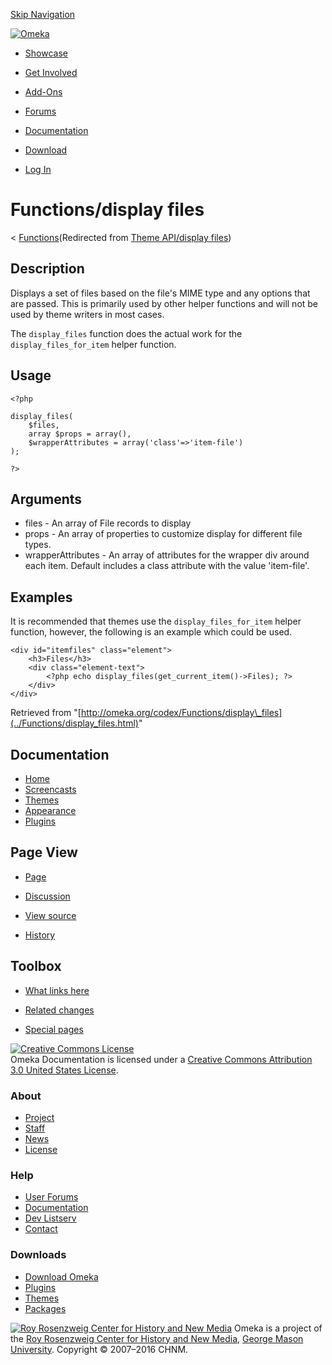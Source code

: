 <div id="wrap">

[Skip Navigation](display_files.html#content)
<div id="header">

<div class="padding">

<span
id="logo">[![Omeka](http://omeka.org/ui/i/logo-horizontal-288px.gif)](../../index.html)</span>
<div id="search-form">

</div>

-   <div id="nav-showcase">

    </div>

    [Showcase](../../showcase.1.html)
-   <div id="nav-involved">

    </div>

    [Get Involved](../../index.html%3Fp=124.html)
-   <div id="nav-addons">

    </div>

    [Add-Ons](../../add-ons.1.html)
-   <div id="nav-forums">

    </div>

    [Forums](../../forums/topic/mysqli-stmt.bind-result.html)
-   <div id="nav-documentation">

    </div>

    [Documentation](http://omeka.org/codex/)
-   <div id="nav-download">

    </div>

    [Download](../../download.1.html)

</div>

</div>

<div id="content">

<div class="padding">

<div id="user-meta">

-   <div id="pt-login">

    </div>

    [Log
    In](http://omeka.org/c/index.php?title=Special:UserLogin&returnto=Theme%20API/display%20files)

</div>

Functions/display files
=======================

<div id="contentSub">

<span class="subpages">&lt;
[Functions](../Functions.html "Functions")</span>(Redirected from [Theme
API/display
files](http://omeka.org/c/index.php?title=Theme_API/display_files&redirect=no "Theme API/display files"))

</div>

<div id="primary">

<span id="Description" class="mw-headline"> Description </span>
---------------------------------------------------------------

Displays a set of files based on the file's MIME type and any options
that are passed. This is primarily used by other helper functions and
will not be used by theme writers in most cases.

The `display_files` function does the actual work for the
`display_files_for_item` helper function.

<span id="Usage" class="mw-headline"> Usage </span>
---------------------------------------------------

<div class="mw-geshi mw-content-ltr" dir="ltr">

<div class="php source-php">

``` {.de1}
<?php
 
display_files(
    $files,
    array $props = array(),
    $wrapperAttributes = array('class'=>'item-file')
);
 
?>
```

</div>

</div>

<span id="Arguments" class="mw-headline"> Arguments </span>
-----------------------------------------------------------

-   files - An array of File records to display
-   props - An array of properties to customize display for different
    file types.
-   wrapperAttributes - An array of attributes for the wrapper div
    around each item. Default includes a class attribute with the
    value 'item-file'.

<span id="Examples" class="mw-headline"> Examples </span>
---------------------------------------------------------

It is recommended that themes use the `display_files_for_item` helper
function, however, the following is an example which could be used.

<div class="mw-geshi mw-content-ltr" dir="ltr">

<div class="php source-php">

``` {.de1}
<div id="itemfiles" class="element">
    <h3>Files</h3>
    <div class="element-text">
        <?php echo display_files(get_current_item()->Files); ?>
    </div>
</div>
```

</div>

</div>

<div class="printfooter">

Retrieved from
"[http://omeka.org/codex/Functions/display\_files](../Functions/display_files.html)"

</div>

<div id="catlinks" class="catlinks catlinks-allhidden">

</div>

</div>

<div id="secondary">

<div class="portlet">

Documentation
-------------

-   [Home](http://omeka.org/codex/)
-   [Screencasts](http://omeka.org/codex/Screencasts)
-   [Themes](http://omeka.org/codex/Managing_Themes_2.0)
-   [Appearance](http://omeka.org/codex/Managing_Appearance_2.0)
-   [Plugins](http://omeka.org/codex/Plugins2.0)

</div>

<div class="portlet">

Page View
---------

-   <div id="nav-page">

    </div>

    [Page](../Functions/display_files.html)
-   <div id="nav-discussion">

    </div>

    [Discussion](http://omeka.org/c/index.php?title=Talk:Functions/display_files&action=edit&redlink=1)
-   <div id="nav-view_source">

    </div>

    [View
    source](http://omeka.org/c/index.php?title=Functions/display_files&action=edit)
-   <div id="nav-history">

    </div>

    [History](http://omeka.org/c/index.php?title=Functions/display_files&action=history)

</div>

<div id="wiki-toolbox" class="portlet">

Toolbox
-------

-   <div id="t-whatlinkshere">

    </div>

    [What links
    here](../Special:WhatLinksHere/Functions/display_files.html)
-   <div id="t-recentchangeslinked">

    </div>

    [Related
    changes](../Special:RecentChangesLinked/Functions/display_files.html)
-   <div id="t-specialpages">

    </div>

    [Special pages](http://omeka.org/codex/Special:SpecialPages)

</div>

[![Creative Commons
License](https://i.creativecommons.org/l/by/3.0/us/88x31.png)](http://creativecommons.org/licenses/by/3.0/us/)\
Omeka Documentation is licensed under a [Creative Commons Attribution
3.0 United States
License](http://creativecommons.org/licenses/by/3.0/us/).

</div>

</div>

</div>

<div id="footer">

<div class="padding">

<div id="sitemap">

<div class="section">

### About

-   [Project](../../index.html%3Fp=2.html)
-   [Staff](../../index.html%3Fp=3.html)
-   [News](../../blog.1.html)
-   [License](http://www.gnu.org/copyleft/gpl.html)

</div>

<div class="section">

### Help

-   [User Forums](../../forums/topic/mysqli-stmt.bind-result.html)
-   [Documentation](http://omeka.org/codex/)
-   [Dev Listserv](http://groups.google.com/group/omeka-dev)
-   [Contact](http://omeka.org/contact/)

</div>

<div class="section">

### Downloads

-   [Download Omeka](../../download.1.html)
-   [Plugins](../../plugins.html)
-   [Themes](../../download/themes/index.html)
-   [Packages](../../index.html%3Fp=222.html)

</div>

</div>

<div id="chnm-meta">

<span id="chnm-logo">[![Roy Rosenzweig Center for History and New
Media](http://omeka.org/ui/i/rrchnm-logo-regular.gif)](http://chnm.gmu.edu)</span>
Omeka is a project of the [Roy Rosenzweig Center for History and New
Media](http://chnm.gmu.edu), [George Mason
University](http://www.gmu.edu). Copyright © 2007–2016 CHNM.

</div>

</div>

</div>

</div>
